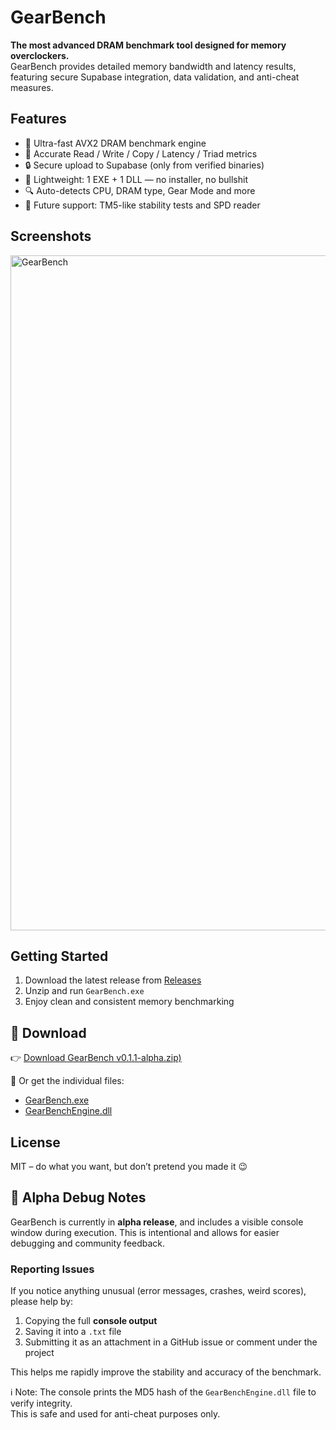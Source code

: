 # GearBench

**The most advanced DRAM benchmark tool designed for memory overclockers.**  
GearBench provides detailed memory bandwidth and latency results, featuring secure Supabase integration, data validation, and anti-cheat measures.

## Features

- 🚀 Ultra-fast AVX2 DRAM benchmark engine
- 🧠 Accurate Read / Write / Copy / Latency / Triad metrics
- 🔒 Secure upload to Supabase (only from verified binaries)
- 💾 Lightweight: 1 EXE + 1 DLL — no installer, no bullshit
- 🔍 Auto-detects CPU, DRAM type, Gear Mode and more
- 🧪 Future support: TM5-like stability tests and SPD reader

## Screenshots

<img width="1921" height="1080" alt="GearBench" src="https://github.com/user-attachments/assets/46394884-adfc-4da1-b09b-a96718aacf4e" />

## Getting Started

1. Download the latest release from [Releases](https://github.com/baryka007/GearBench/releases)
2. Unzip and run `GearBench.exe`
3. Enjoy clean and consistent memory benchmarking

## 🔽 Download

👉 [Download GearBench v0.1.1-alpha.zip)](https://github.com/Baryka007/GearBench/releases/download/v0.1.1-alpha/GearBench.v0.1.1-alpha.zip)

💾 Or get the individual files:
- [GearBench.exe](https://github.com/Baryka007/GearBench/releases/download/v0.1.1-alpha/GearBench.exe)
- [GearBenchEngine.dll](https://github.com/Baryka007/GearBench/releases/download/v0.1.1-alpha/GearBenchEngine.dll)


## License

MIT – do what you want, but don’t pretend you made it 😉



## 🧪 Alpha Debug Notes

GearBench is currently in **alpha release**, and includes a visible console window during execution. This is intentional and allows for easier debugging and community feedback.

### Reporting Issues

If you notice anything unusual (error messages, crashes, weird scores), please help by:

1. Copying the full **console output**  
2. Saving it into a `.txt` file  
3. Submitting it as an attachment in a GitHub issue or comment under the project

This helps me rapidly improve the stability and accuracy of the benchmark.

ℹ️ Note: The console prints the MD5 hash of the `GearBenchEngine.dll` file to verify integrity.  
This is safe and used for anti-cheat purposes only.
